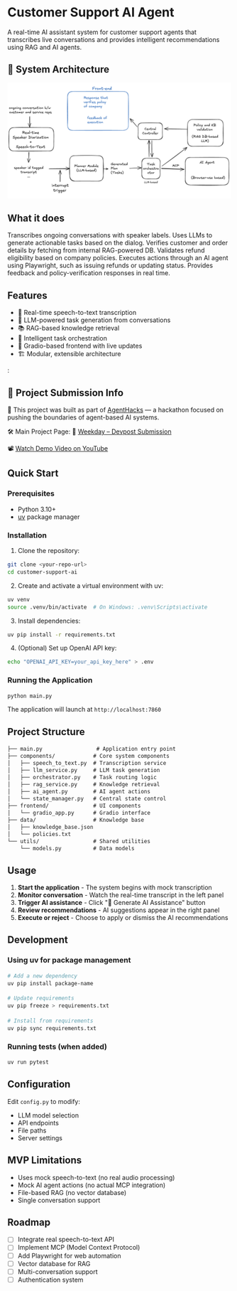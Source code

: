 # Customer Support AI Agent

A real-time AI assistant system for customer support agents that transcribes live conversations and provides intelligent recommendations using RAG and AI agents.

## 🧠 System Architecture

![System Architecture](assets/images/system_architecture.png)

## What it does

Transcribes ongoing conversations with speaker labels.
Uses LLMs to generate actionable tasks based on the dialog.
Verifies customer and order details by fetching from internal RAG-powered DB.
Validates refund eligibility based on company policies.
Executes actions through an AI agent using Playwright, such as issuing refunds or updating status.
Provides feedback and policy-verification responses in real time.

## Features

- 🎤 Real-time speech-to-text transcription
- 🤖 LLM-powered task generation from conversations
- 📚 RAG-based knowledge retrieval
- 🔄 Intelligent task orchestration
- 💬 Gradio-based frontend with live updates
- 🏗️ Modular, extensible architecture

:

## 🚀 Project Submission Info
🎯 This project was built as part of [AgentHacks](https://www.agenthacks.org) — a hackathon focused on pushing the boundaries of agent-based AI systems.

🛠️ Main Project Page: 🔗 [Weekday – Devpost Submission](https://devpost.com/software/weekday)

📽️ [Watch Demo Video on YouTube](https://www.youtube.com/watch?v=PIxKVSEkmiQ)


## Quick Start

### Prerequisites

- Python 3.10+
- [uv](https://github.com/astral-sh/uv) package manager

### Installation

1. Clone the repository:
```bash
git clone <your-repo-url>
cd customer-support-ai
```

2. Create and activate a virtual environment with uv:
```bash
uv venv
source .venv/bin/activate  # On Windows: .venv\Scripts\activate
```

3. Install dependencies:
```bash
uv pip install -r requirements.txt
```

4. (Optional) Set up OpenAI API key:
```bash
echo "OPENAI_API_KEY=your_api_key_here" > .env
```

### Running the Application

```bash
python main.py
```

The application will launch at `http://localhost:7860`

## Project Structure

```
├── main.py                 # Application entry point
├── components/            # Core system components
│   ├── speech_to_text.py  # Transcription service
│   ├── llm_service.py     # LLM task generation
│   ├── orchestrator.py    # Task routing logic
│   ├── rag_service.py     # Knowledge retrieval
│   ├── ai_agent.py        # AI agent actions
│   └── state_manager.py   # Central state control
├── frontend/              # UI components
│   └── gradio_app.py      # Gradio interface
├── data/                  # Knowledge base
│   ├── knowledge_base.json
│   └── policies.txt
└── utils/                 # Shared utilities
    └── models.py          # Data models
```

## Usage

1. **Start the application** - The system begins with mock transcription
2. **Monitor conversation** - Watch the real-time transcript in the left panel
3. **Trigger AI assistance** - Click "🤖 Generate AI Assistance" button
4. **Review recommendations** - AI suggestions appear in the right panel
5. **Execute or reject** - Choose to apply or dismiss the AI recommendations




## Development

### Using uv for package management

```bash
# Add a new dependency
uv pip install package-name

# Update requirements
uv pip freeze > requirements.txt

# Install from requirements
uv pip sync requirements.txt
```

### Running tests (when added)
```bash
uv run pytest
```

## Configuration

Edit `config.py` to modify:
- LLM model selection
- API endpoints
- File paths
- Server settings

## MVP Limitations

- Uses mock speech-to-text (no real audio processing)
- Mock AI agent actions (no actual MCP integration)
- File-based RAG (no vector database)
- Single conversation support

## Roadmap

- [ ] Integrate real speech-to-text API
- [ ] Implement MCP (Model Context Protocol)
- [ ] Add Playwright for web automation
- [ ] Vector database for RAG
- [ ] Multi-conversation support
- [ ] Authentication system
